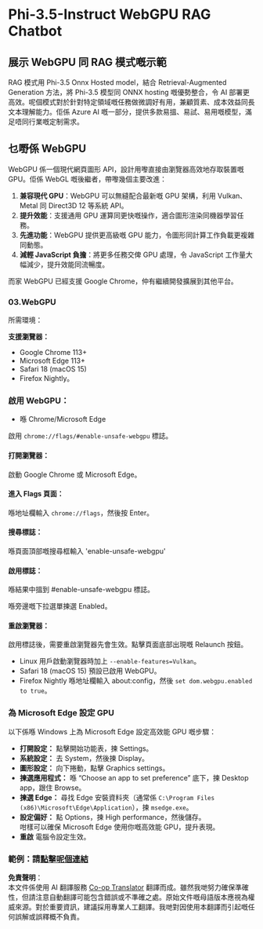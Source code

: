 <!--
CO_OP_TRANSLATOR_METADATA:
{
  "original_hash": "b62864faf628eb07f5231d4885555198",
  "translation_date": "2025-05-08T05:43:03+00:00",
  "source_file": "md/02.Application/01.TextAndChat/Phi3/WebGPUWithPhi35Readme.md",
  "language_code": "hk"
}
-->
# Phi-3.5-Instruct WebGPU RAG Chatbot

## 展示 WebGPU 同 RAG 模式嘅示範

RAG 模式用 Phi-3.5 Onnx Hosted model，結合 Retrieval-Augmented Generation 方法，將 Phi-3.5 模型同 ONNX hosting 嘅優勢整合，令 AI 部署更高效。呢個模式對於針對特定領域嘅任務做微調好有用，兼顧質素、成本效益同長文本理解能力。佢係 Azure AI 嘅一部分，提供多款易搵、易試、易用嘅模型，滿足唔同行業嘅定制需求。

## 乜嘢係 WebGPU  
WebGPU 係一個現代網頁圖形 API，設計用嚟直接由瀏覽器高效地存取裝置嘅 GPU。佢係 WebGL 嘅後繼者，帶嚟幾個主要改進：

1. **兼容現代 GPU**：WebGPU 可以無縫配合最新嘅 GPU 架構，利用 Vulkan、Metal 同 Direct3D 12 等系統 API。
2. **提升效能**：支援通用 GPU 運算同更快嘅操作，適合圖形渲染同機器學習任務。
3. **先進功能**：WebGPU 提供更高級嘅 GPU 能力，令圖形同計算工作負載更複雜同動態。
4. **減輕 JavaScript 負擔**：將更多任務交俾 GPU 處理，令 JavaScript 工作量大幅減少，提升效能同流暢度。

而家 WebGPU 已經支援 Google Chrome，仲有繼續開發擴展到其他平台。

### 03.WebGPU  
所需環境：

**支援瀏覽器：**  
- Google Chrome 113+  
- Microsoft Edge 113+  
- Safari 18 (macOS 15)  
- Firefox Nightly。

### 啟用 WebGPU：

- 喺 Chrome/Microsoft Edge

啟用 `chrome://flags/#enable-unsafe-webgpu` 標誌。

#### 打開瀏覽器：  
啟動 Google Chrome 或 Microsoft Edge。

#### 進入 Flags 頁面：  
喺地址欄輸入 `chrome://flags`，然後按 Enter。

#### 搜尋標誌：  
喺頁面頂部嘅搜尋框輸入 'enable-unsafe-webgpu'

#### 啟用標誌：  
喺結果中搵到 #enable-unsafe-webgpu 標誌。

喺旁邊嘅下拉選單揀選 Enabled。

#### 重啟瀏覽器：

啟用標誌後，需要重啟瀏覽器先會生效。點擊頁面底部出現嘅 Relaunch 按鈕。

- Linux 用戶啟動瀏覽器時加上 `--enable-features=Vulkan`。  
- Safari 18 (macOS 15) 預設已啟用 WebGPU。  
- Firefox Nightly 喺地址欄輸入 about:config，然後 `set dom.webgpu.enabled to true`。

### 為 Microsoft Edge 設定 GPU

以下係喺 Windows 上為 Microsoft Edge 設定高效能 GPU 嘅步驟：

- **打開設定：** 點擊開始功能表，揀 Settings。  
- **系統設定：** 去 System，然後揀 Display。  
- **圖形設定：** 向下捲動，點擊 Graphics settings。  
- **揀選應用程式：** 喺 “Choose an app to set preference” 底下，揀 Desktop app，跟住 Browse。  
- **揀選 Edge：** 尋找 Edge 安裝資料夾（通常係 `C:\Program Files (x86)\Microsoft\Edge\Application`），揀 `msedge.exe`。  
- **設定偏好：** 點 Options，揀 High performance，然後儲存。  
咁樣可以確保 Microsoft Edge 使用你嘅高效能 GPU，提升表現。  
- **重啟** 電腦令設定生效。

### 範例：請[點擊呢個連結](https://github.com/microsoft/aitour-exploring-cutting-edge-models/tree/main/src/02.ONNXRuntime/01.WebGPUChatRAG)

**免責聲明**：  
本文件係使用 AI 翻譯服務 [Co-op Translator](https://github.com/Azure/co-op-translator) 翻譯而成。雖然我哋努力確保準確性，但請注意自動翻譯可能包含錯誤或不準確之處。原始文件嘅母語版本應視為權威來源。對於重要資訊，建議採用專業人工翻譯。我哋對因使用本翻譯而引起嘅任何誤解或誤釋概不負責。